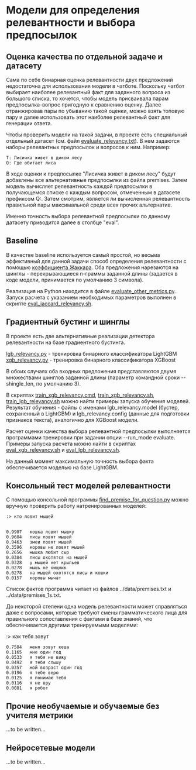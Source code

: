 # Модели для определения релевантности и выбора предпосылок

## Оценка качества по отдельной задаче и датасету

Сама по себе бинарная оценка релевантности двух предложений недостаточна
для использования модели в чатботе. Поскольку чатбот выбирает наиболее
релевантный факт для заданного вопроса из большого списка, то хочется,
чтобы модель присваивала парам предпосылка-вопрос пригодную к сравнению
оценку. Далее отранжировав пары по убыванию такой оценки, можно взять
топовую пару и далее использовать этот наиболее релевантный факт для
генерации ответа.

Чтобы проверить модели на такой задачи, в проекте есть специальный отдельный
датасет (см. файл [evaluate_relevancy.txt](https://github.com/Koziev/chatbot/blob/master/data/evaluate_relevancy.txt)).
В нем задаются наборы релевантных предпосылок и вопросов к ним. Например:

```
T: Лисичка живет в диком лесу
Q: Где обитает лиса
```

В ходе оценки к предпосылке "Лисичка живет в диком лесу" будут добавлены
все альтернативные предпосылки из файла premises. Затем модель вычисляет
релевантность каждой предпосылки в получающемся списке с каждым вопросом,
отмеченным в датасете префиксом Q:. Затем смотрим, является ли вычисленная
релевантность правильной пары максимальной среди всех прочих альтернатив.

Именно точность выбора релевантной предпосылки по данному датасету приводится
далее в столбце "eval".

## Baseline

В качестве baseline используется самый простой, но весьма эффективный для
данной задачи способ определения релевантности с помощью [коэффициента Жаккара](https://ru.wikipedia.org/wiki/%D0%9A%D0%BE%D1%8D%D1%84%D1%84%D0%B8%D1%86%D0%B8%D0%B5%D0%BD%D1%82_%D0%96%D0%B0%D0%BA%D0%BA%D0%B0%D1%80%D0%B0).
Оба предложения нарезаются на шинглы - перекрывающиеся n-граммы заданной длины (задается
в коде модели, принимается по умолчанию 3 символа).

Реализация на Python находится в файле [evaluate_other_metrics.py](https://github.com/Koziev/chatbot/blob/master/PyModels/evaluate_other_metrics.py). Запуск
расчета с указанием необходимых параметров выполнен в скрипте [eval_jaccard_relevancy.sh](https://github.com/Koziev/chatbot/blob/master/scripts/eval_jaccard_relevancy.sh).

## Градиентный бустинг и шинглы

В проекте есть две альтернативные реализации детектора релевантности на
базе градиентного бустинга.

[lgb_relevancy.py](https://github.com/Koziev/chatbot/blob/master/PyModels/lgb_relevancy.py) - тренировка бинарного классификатора LightGBM
[xgb_relevancy.py](https://github.com/Koziev/chatbot/blob/master/PyModels/xgb_relevancy.py) - тренировка бинарного классификатора XGBoost

В обоих случаях оба входных предложения представляются двумя множествами
шинглов заданной длины (параметр командной сроки --shingle_len, по умолчанию 3).

В скриптах [train_xgb_relevancy.cmd](https://github.com/Koziev/chatbot/blob/master/scripts/train_xgb_relevancy.cmd),
[train_xgb_relevancy.sh](https://github.com/Koziev/chatbot/blob/master/scripts/train_xgb_relevancy.sh), [train_lgb_relevancy.sh](https://github.com/Koziev/chatbot/blob/master/scripts/train_lgb_relevancy.sh)
можно найти примеры запуска обучения моделей. Результат обучения - файлы с именами 
lgb_relevancy.model (бустер, сохраненный в LightGBM) и lgb_relevancy.config (данные для
подготовки признаков текста), аналогично для XGBoost модели.

Расчет оценки качества выбора релевантной предпосылки выполняется программами
тренировки при задании опции --run_mode evaluate. Примеры запуска расчета
можно найти в скриптах [eval_xgb_relevancy.sh](https://github.com/Koziev/chatbot/blob/master/scripts/eval_xgb_relevancy.sh)
и [eval_lgb_relevancy.sh](https://github.com/Koziev/chatbot/blob/master/scripts/eval_lgb_relevancy.sh).

На данный момент максимальную точность выбора факта обеспечивается моделью на базе LightGBM.

## Консольный тест моделей релевантности

С помощью консольной программы [find_premise_for_question.py](https://github.com/Koziev/chatbot/blob/master/PyModels/find_premise_for_question.py)
можно вручную проверить работу натренированных моделей:

```
:> кто ловит мышей


0.9907   кошка ловит мышку
0.9604   лисы ловят мышей
0.9463   змеи ловят мышей
0.3596   коровы не ловят мышей
0.2656   мышка любит сыр
0.0384   лисы охотятся на мышей
0.0328   у мышей нет крыльев
0.0278   мышь не хищник
0.0278   на мышей охотятся лисы и кошки
0.0157   коровы мычат
```

Список фактов программа читает из файлов ../data/premises.txt и ../data/premises_1s.txt.

До некоторой степени одна модель релевантности может справляться даже
с вопросами, которые требуют смены грамматического лица для правильного
сопоставления с фактами в базе знаний, что обеспечивается другими
тренируемыми моделями:

:> как тебя зовут

```
0.7584   меня зовут кеша
0.1165   мне один год
0.0533   я тебя не вижу
0.0492   я тебя слышу
0.0357   мой возраст один год
0.0196   я тебе верю
0.0125   я понимаю тебя
0.0116   я не вру
0.0081   я робот
```


## Прочие необучаемые и обучаемые без учителя метрики

...to be written...


## Нейросетевые модели

...to be written...


